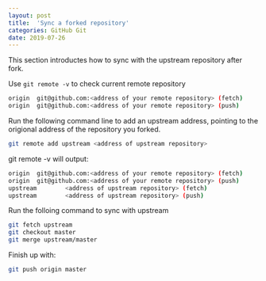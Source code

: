 ```yaml
---
layout: post
title:  'Sync a forked repository'
categories: GitHub Git
date: 2019-07-26
---
```


This section introductes how to sync with the upstream repository after fork.

Use `git remote -v` to check current remote repository

```bash
origin  git@github.com:<address of your remote repository> (fetch)
origin  git@github.com:<address of your remote repository> (push)
```

Run the following command line to add an upstream address, pointing to the origional address of the repository you forked.

```bash
git remote add upstream <address of upstream repository>
```

git remote -v will output:

```bash
origin  git@github.com:<address of your remote repository> (fetch)
origin  git@github.com:<address of your remote repository> (push)
upstream        <address of upstream repository> (fetch)
upstream        <address of upstream repository> (push)
```

Run the folloing command to sync with upstream

```bash
git fetch upstream
git checkout master
git merge upstream/master
```

Finish up with:

```bash
git push origin master
```
